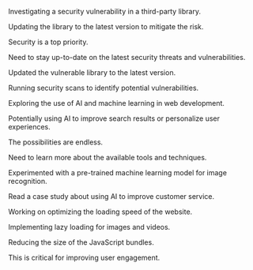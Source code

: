 Investigating a security vulnerability in a third-party library.

Updating the library to the latest version to mitigate the risk.

Security is a top priority.

Need to stay up-to-date on the latest security threats and vulnerabilities.

Updated the vulnerable library to the latest version.

Running security scans to identify potential vulnerabilities.

Exploring the use of AI and machine learning in web development.

Potentially using AI to improve search results or personalize user experiences.

The possibilities are endless.

Need to learn more about the available tools and techniques.

Experimented with a pre-trained machine learning model for image recognition.

Read a case study about using AI to improve customer service.

Working on optimizing the loading speed of the website.

Implementing lazy loading for images and videos.

Reducing the size of the JavaScript bundles.

This is critical for improving user engagement.
